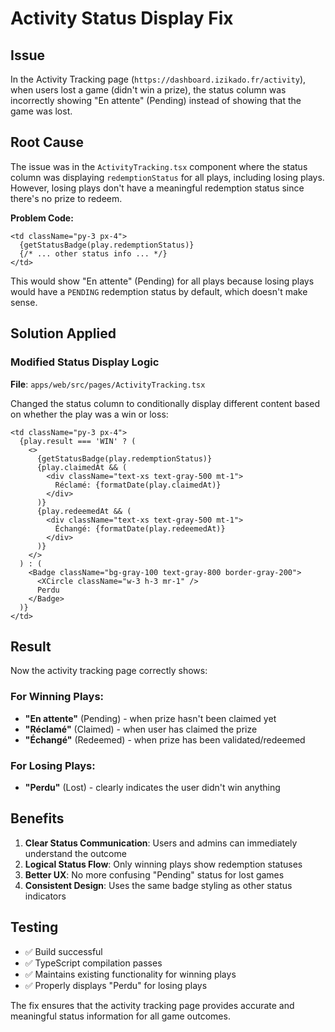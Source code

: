 # Activity Status Display Fix

## Issue
In the Activity Tracking page (`https://dashboard.izikado.fr/activity`), when users lost a game (didn't win a prize), the status column was incorrectly showing "En attente" (Pending) instead of showing that the game was lost.

## Root Cause
The issue was in the `ActivityTracking.tsx` component where the status column was displaying `redemptionStatus` for all plays, including losing plays. However, losing plays don't have a meaningful redemption status since there's no prize to redeem.

**Problem Code:**
```tsx
<td className="py-3 px-4">
  {getStatusBadge(play.redemptionStatus)}
  {/* ... other status info ... */}
</td>
```

This would show "En attente" (Pending) for all plays because losing plays would have a `PENDING` redemption status by default, which doesn't make sense.

## Solution Applied

### Modified Status Display Logic
**File**: `apps/web/src/pages/ActivityTracking.tsx`

Changed the status column to conditionally display different content based on whether the play was a win or loss:

```tsx
<td className="py-3 px-4">
  {play.result === 'WIN' ? (
    <>
      {getStatusBadge(play.redemptionStatus)}
      {play.claimedAt && (
        <div className="text-xs text-gray-500 mt-1">
          Réclamé: {formatDate(play.claimedAt)}
        </div>
      )}
      {play.redeemedAt && (
        <div className="text-xs text-gray-500 mt-1">
          Échangé: {formatDate(play.redeemedAt)}
        </div>
      )}
    </>
  ) : (
    <Badge className="bg-gray-100 text-gray-800 border-gray-200">
      <XCircle className="w-3 h-3 mr-1" />
      Perdu
    </Badge>
  )}
</td>
```

## Result
Now the activity tracking page correctly shows:

### For Winning Plays:
- **"En attente"** (Pending) - when prize hasn't been claimed yet
- **"Réclamé"** (Claimed) - when user has claimed the prize
- **"Échangé"** (Redeemed) - when prize has been validated/redeemed

### For Losing Plays:
- **"Perdu"** (Lost) - clearly indicates the user didn't win anything

## Benefits
1. **Clear Status Communication**: Users and admins can immediately understand the outcome
2. **Logical Status Flow**: Only winning plays show redemption statuses
3. **Better UX**: No more confusing "Pending" status for lost games
4. **Consistent Design**: Uses the same badge styling as other status indicators

## Testing
- ✅ Build successful
- ✅ TypeScript compilation passes
- ✅ Maintains existing functionality for winning plays
- ✅ Properly displays "Perdu" for losing plays

The fix ensures that the activity tracking page provides accurate and meaningful status information for all game outcomes. 